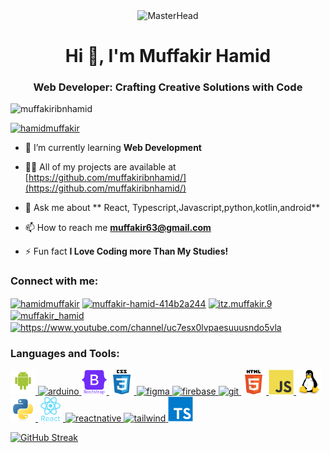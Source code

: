 <div align="center">
  <img src="https://c.tenor.com/wF5RiCnfj34AAAAC/tenor.gif" alt="MasterHead">
</div><h1 align="center">Hi 👋, I'm Muffakir Hamid</h1>
<h3 align="center">Web Developer: Crafting Creative Solutions with Code</h3>

<p align="left"> <img src="https://komarev.com/ghpvc/?username=muffakiribnhamid&label=Profile%20views&color=0e75b6&style=flat" alt="muffakiribnhamid" /> </p>

<p align="left"> <a href="https://twitter.com/hamidmuffakir" target="blank"><img src="https://img.shields.io/twitter/follow/hamidmuffakir?logo=twitter&style=for-the-badge" alt="hamidmuffakir" /></a> </p>

- 🌱 I’m currently learning **Web Development**

- 👨‍💻 All of my projects are available at [https://github.com/muffakiribnhamid/](https://github.com/muffakiribnhamid/)

- 💬 Ask me about ** React, Typescript,Javascript,python,kotlin,android**

- 📫 How to reach me **muffakir63@gmail.com**

- ⚡ Fun fact **I Love Coding more Than My Studies!**

<h3 align="left">Connect with me:</h3>
<p align="left">
<a href="https://twitter.com/hamidmuffakir" target="blank"><img align="center" src="https://raw.githubusercontent.com/rahuldkjain/github-profile-readme-generator/master/src/images/icons/Social/twitter.svg" alt="hamidmuffakir" height="30" width="40" /></a>
<a href="https://linkedin.com/in/muffakir-hamid-414b2a244" target="blank"><img align="center" src="https://raw.githubusercontent.com/rahuldkjain/github-profile-readme-generator/master/src/images/icons/Social/linked-in-alt.svg" alt="muffakir-hamid-414b2a244" height="30" width="40" /></a>
<a href="https://fb.com/itz.muffakir.9" target="blank"><img align="center" src="https://raw.githubusercontent.com/rahuldkjain/github-profile-readme-generator/master/src/images/icons/Social/facebook.svg" alt="itz.muffakir.9" height="30" width="40" /></a>
<a href="https://instagram.com/muffakir_hamid" target="blank"><img align="center" src="https://raw.githubusercontent.com/rahuldkjain/github-profile-readme-generator/master/src/images/icons/Social/instagram.svg" alt="muffakir_hamid" height="30" width="40" /></a>
<a href="https://www.youtube.com/c/https://www.youtube.com/channel/uc7esx0lvpaesuuusndo5vla" target="blank"><img align="center" src="https://raw.githubusercontent.com/rahuldkjain/github-profile-readme-generator/master/src/images/icons/Social/youtube.svg" alt="https://www.youtube.com/channel/uc7esx0lvpaesuuusndo5vla" height="30" width="40" /></a>
</p>

<h3 align="left">Languages and Tools:</h3>
<p align="left"> <a href="https://developer.android.com" target="_blank" rel="noreferrer"> <img src="https://raw.githubusercontent.com/devicons/devicon/master/icons/android/android-original-wordmark.svg" alt="android" width="40" height="40"/> </a> <a href="https://www.arduino.cc/" target="_blank" rel="noreferrer"> <img src="https://cdn.worldvectorlogo.com/logos/arduino-1.svg" alt="arduino" width="40" height="40"/> </a> <a href="https://getbootstrap.com" target="_blank" rel="noreferrer"> <img src="https://raw.githubusercontent.com/devicons/devicon/master/icons/bootstrap/bootstrap-plain-wordmark.svg" alt="bootstrap" width="40" height="40"/> </a> <a href="https://www.w3schools.com/css/" target="_blank" rel="noreferrer"> <img src="https://raw.githubusercontent.com/devicons/devicon/master/icons/css3/css3-original-wordmark.svg" alt="css3" width="40" height="40"/> </a> <a href="https://www.figma.com/" target="_blank" rel="noreferrer"> <img src="https://www.vectorlogo.zone/logos/figma/figma-icon.svg" alt="figma" width="40" height="40"/> </a> <a href="https://firebase.google.com/" target="_blank" rel="noreferrer"> <img src="https://www.vectorlogo.zone/logos/firebase/firebase-icon.svg" alt="firebase" width="40" height="40"/> </a> <a href="https://git-scm.com/" target="_blank" rel="noreferrer"> <img src="https://www.vectorlogo.zone/logos/git-scm/git-scm-icon.svg" alt="git" width="40" height="40"/> </a> <a href="https://www.w3.org/html/" target="_blank" rel="noreferrer"> <img src="https://raw.githubusercontent.com/devicons/devicon/master/icons/html5/html5-original-wordmark.svg" alt="html5" width="40" height="40"/> </a> <a href="https://developer.mozilla.org/en-US/docs/Web/JavaScript" target="_blank" rel="noreferrer"> <img src="https://raw.githubusercontent.com/devicons/devicon/master/icons/javascript/javascript-original.svg" alt="javascript" width="40" height="40"/> </a> <a href="https://www.linux.org/" target="_blank" rel="noreferrer"> <img src="https://raw.githubusercontent.com/devicons/devicon/master/icons/linux/linux-original.svg" alt="linux" width="40" height="40"/> </a> <a href="https://www.python.org" target="_blank" rel="noreferrer"> <img src="https://raw.githubusercontent.com/devicons/devicon/master/icons/python/python-original.svg" alt="python" width="40" height="40"/> </a> <a href="https://reactjs.org/" target="_blank" rel="noreferrer"> <img src="https://raw.githubusercontent.com/devicons/devicon/master/icons/react/react-original-wordmark.svg" alt="react" width="40" height="40"/> </a> <a href="https://reactnative.dev/" target="_blank" rel="noreferrer"> <img src="https://reactnative.dev/img/header_logo.svg" alt="reactnative" width="40" height="40"/> </a> <a href="https://tailwindcss.com/" target="_blank" rel="noreferrer"> <img src="https://www.vectorlogo.zone/logos/tailwindcss/tailwindcss-icon.svg" alt="tailwind" width="40" height="40"/> </a> <a href="https://www.typescriptlang.org/" target="_blank" rel="noreferrer"> <img src="https://raw.githubusercontent.com/devicons/devicon/master/icons/typescript/typescript-original.svg" alt="typescript" width="40" height="40"/> </a> </p>

[![GitHub Streak](https://github-readme-streak-stats.herokuapp.com?user=muffakiribnhamid)](https://git.io/streak-stats)

